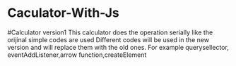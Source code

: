 # Caculator-With-Js
#Calculator version1
This calculator does the operation serially like the orijinal
simple codes are used
Different codes will be used in the new version and will replace them with the old ones. For example
       querysellector, eventAddListener,arrow function,createElement
